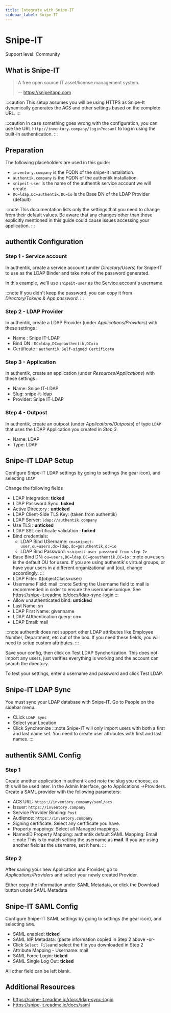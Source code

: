 ```yaml
---
title: Integrate with Snipe-IT
sidebar_label: Snipe-IT
---
```


# Snipe-IT

<span class="badge badge--secondary">Support level: Community</span>

## What is Snipe-IT

> A free open source IT asset/license management system.
>
> -- https://snipeitapp.com

:::caution
This setup assumes you will be using HTTPS as Snipe-It dynamically generates the ACS and other settings based on the complete URL.
:::

:::caution
In case something goes wrong with the configuration, you can use the URL `http://inventory.company/login?nosaml` to log in using the
built-in authentication.
:::

## Preparation

The following placeholders are used in this guide:

- `inventory.company` is the FQDN of the snipe-it installation.
- `authentik.company` is the FQDN of the authentik installation.
- `snipeit-user` is the name of the authentik service account we will create.
- `DC=ldap,DC=authentik,DC=io` is the Base DN of the LDAP Provider (default)

:::note
This documentation lists only the settings that you need to change from their default values. Be aware that any changes other than those explicitly mentioned in this guide could cause issues accessing your application.
:::

## authentik Configuration

### Step 1 - Service account

In authentik, create a service account (under _Directory/Users_) for Snipe-IT to use as the LDAP Binder and take note of the password generated.

In this example, we'll use `snipeit-user` as the Service account's username

:::note
If you didn't keep the password, you can copy it from _Directory/Tokens & App password_.
:::

### Step 2 - LDAP Provider

In authentik, create a LDAP Provider (under _Applications/Providers_) with these settings :

- Name : Snipe IT-LDAP
- Bind DN : `DC=ldap,DC=goauthentik,DC=io`
- Certificate : `authentik Self-signed Certificate`

### Step 3 - Application

In authentik, create an application (under _Resources/Applications_) with these settings :

- Name: Snipe IT-LDAP
- Slug: snipe-it-ldap
- Provider: Snipe IT-LDAP

### Step 4 - Outpost

In authentik, create an outpost (under _Applications/Outposts_) of type `LDAP` that uses the LDAP Application you created in _Step 3_.

- Name: LDAP
- Type: LDAP

## Snipe-IT LDAP Setup

Configure Snipe-IT LDAP settings by going to settings (he gear icon), and selecting `LDAP`

Change the following fields

- LDAP Integration: **ticked**
- LDAP Password Sync: **ticked**
- Active Directory : **unticked**
- LDAP Client-Side TLS Key: (taken from authentik)
- LDAP Server: `ldap://authentik.company`
- Use TLS : **unticked**
- LDAP SSL certificate validation : **ticked**
- Bind credentials:
    - LDAP Bind USername: `cn=snipeit-user,ou=users,dc=ldap,dc=goauthentik,dc=io`
    - LDAP Bind Password: `<snipeit-user password from step 2>`
- Base Bind DN: `ou=users,DC=ldap,DC=goauthentik,DC=io`
  :::note
  ou=users is the default OU for users. If you are using authentik's virtual groups, or have your users in a different organizational unit (ou), change accordingly.
  :::
- LDAP Filter: &(objectClass=user)
- Username Field: mail
  :::note
  Setting the Username field to mail is recommended in order to ensure the usernameisunique. See https://snipe-it.readme.io/docs/ldap-sync-login
  :::
- Allow unauthenticated bind: **unticked**
- Last Name: sn
- LDAP First Name: givenname
- LDAP AUthentication query: cn=
- LDAP Email: mail

:::note
authentik does not support other LDAP attributes like Employee Number, Department, etc out of the box. If you need these fields, you will need to setup custom attributes.
:::

Save your config, then click on Test LDAP Synchorization. This does not import any users, just verifies everything is working and the account can search the directory.

To test your settings, enter a username and password and click Test LDAP.

## Snipe-IT LDAP Sync

You must sync your LDAP database with Snipe-IT. Go to People on the sidebar menu.

- CLick `LDAP Sync`
- Select your Location
- Click Synchronize
  :::note
  Snipe-IT will only import users with both a first and last name set. You need to create user attributes with first and last names.
  :::

## authentik SAML Config

### Step 1

Create another application in authentik and note the slug you choose, as this will be used later. In the Admin Interface, go to Applications ->Providers. Create a SAML provider with the following parameters:

- ACS URL: `https://inventory.company/saml/acs`
- Issuer: `https://inventory.company`
- Service Provider Binding: `Post`
- Audience: `https://inventory.company`
- Signing certificate: Select any certificate you have.
- Property mappings: Select all Managed mappings.
- NamedID Property Mapping: authentik default SAML Mapping: Email
  :::note
  This is to match setting the username as **mail**. If you are using another field as the username, set it here.
  :::

### Step 2

After saving your new Application and Provider, go to _Applications/Providers_ and select your newly created Provider.

Either copy the information under SAML Metadata, or click the Download button under SAML Metadata

## Snipe-IT SAML Config

Configure Snipe-IT SAML settings by going to settings (he gear icon), and selecting `SAML`

- SAML enabled: **ticked**
- SAML IdP Metadata: (paste information copied in Step 2 above -or-
- Click `Select File`and select the file you downloaded in Step 2
- Attribute Mapping - Username: mail
- SAML Force Login: **ticked**
- SAML Single Log Out: **ticked**

All other field can be left blank.

## Additional Resources

- https://snipe-it.readme.io/docs/ldap-sync-login
- https://snipe-it.readme.io/docs/saml
